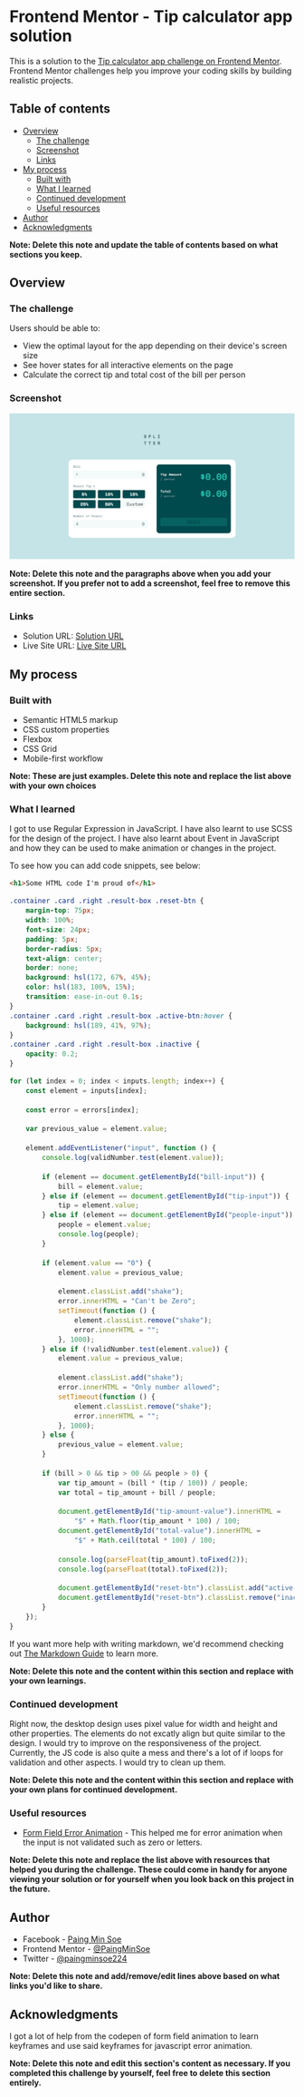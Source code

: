 # Frontend Mentor - Tip calculator app solution

This is a solution to the [Tip calculator app challenge on Frontend Mentor](https://www.frontendmentor.io/challenges/tip-calculator-app-ugJNGbJUX). Frontend Mentor challenges help you improve your coding skills by building realistic projects.

## Table of contents

-   [Overview](#overview)
    -   [The challenge](#the-challenge)
    -   [Screenshot](#screenshot)
    -   [Links](#links)
-   [My process](#my-process)
    -   [Built with](#built-with)
    -   [What I learned](#what-i-learned)
    -   [Continued development](#continued-development)
    -   [Useful resources](#useful-resources)
-   [Author](#author)
-   [Acknowledgments](#acknowledgments)

**Note: Delete this note and update the table of contents based on what sections you keep.**

## Overview

### The challenge

Users should be able to:

-   View the optimal layout for the app depending on their device's screen size
-   See hover states for all interactive elements on the page
-   Calculate the correct tip and total cost of the bill per person

### Screenshot

![Screenshot](./Screenshot.png)

<!-- Add a screenshot of your solution. The easiest way to do this is to use Firefox to view your project, right-click the page and select "Take a Screenshot". You can choose either a full-height screenshot or a cropped one based on how long the page is. If it's very long, it might be best to crop it.

Alternatively, you can use a tool like [FireShot](https://getfireshot.com/) to take the screenshot. FireShot has a free option, so you don't need to purchase it.

Then crop/optimize/edit your image however you like, add it to your project, and update the file path in the image above. -->

**Note: Delete this note and the paragraphs above when you add your screenshot. If you prefer not to add a screenshot, feel free to remove this entire section.**

### Links

-   Solution URL: [Solution URL](https://github.com/PaingMinSoe/tips-calculator-app)
-   Live Site URL: [Live Site URL](https://tips-calculator-app-two.vercel.app/)

## My process

### Built with

-   Semantic HTML5 markup
-   CSS custom properties
-   Flexbox
-   CSS Grid
-   Mobile-first workflow

**Note: These are just examples. Delete this note and replace the list above with your own choices**

### What I learned

I got to use Regular Expression in JavaScript. I have also learnt to use SCSS for the design of the project. I have also learnt about Event in JavaScript and how they can be used to make animation or changes in the project.

To see how you can add code snippets, see below:

```html
<h1>Some HTML code I'm proud of</h1>
```

```css
.container .card .right .result-box .reset-btn {
    margin-top: 75px;
    width: 100%;
    font-size: 24px;
    padding: 5px;
    border-radius: 5px;
    text-align: center;
    border: none;
    background: hsl(172, 67%, 45%);
    color: hsl(183, 100%, 15%);
    transition: ease-in-out 0.1s;
}
.container .card .right .result-box .active-btn:hover {
    background: hsl(189, 41%, 97%);
}
.container .card .right .result-box .inactive {
    opacity: 0.2;
}
```

```js
for (let index = 0; index < inputs.length; index++) {
    const element = inputs[index];

    const error = errors[index];

    var previous_value = element.value;

    element.addEventListener("input", function () {
        console.log(validNumber.test(element.value));

        if (element == document.getElementById("bill-input")) {
            bill = element.value;
        } else if (element == document.getElementById("tip-input")) {
            tip = element.value;
        } else if (element == document.getElementById("people-input")) {
            people = element.value;
            console.log(people);
        }

        if (element.value == "0") {
            element.value = previous_value;

            element.classList.add("shake");
            error.innerHTML = "Can't be Zero";
            setTimeout(function () {
                element.classList.remove("shake");
                error.innerHTML = "";
            }, 1000);
        } else if (!validNumber.test(element.value)) {
            element.value = previous_value;

            element.classList.add("shake");
            error.innerHTML = "Only number allowed";
            setTimeout(function () {
                element.classList.remove("shake");
                error.innerHTML = "";
            }, 1000);
        } else {
            previous_value = element.value;
        }

        if (bill > 0 && tip > 00 && people > 0) {
            var tip_amount = (bill * (tip / 100)) / people;
            var total = tip_amount + bill / people;

            document.getElementById("tip-amount-value").innerHTML =
                "$" + Math.floor(tip_amount * 100) / 100;
            document.getElementById("total-value").innerHTML =
                "$" + Math.ceil(total * 100) / 100;

            console.log(parseFloat(tip_amount).toFixed(2));
            console.log(parseFloat(total).toFixed(2));

            document.getElementById("reset-btn").classList.add("active-btn");
            document.getElementById("reset-btn").classList.remove("inactive");
        }
    });
}
```

If you want more help with writing markdown, we'd recommend checking out [The Markdown Guide](https://www.markdownguide.org/) to learn more.

**Note: Delete this note and the content within this section and replace with your own learnings.**

### Continued development

Right now, the desktop design uses pixel value for width and height and other properties. The elements do not excatly align but quite similar to the design. I would try to improve on the responsiveness of the project. Currently, the JS code is also quite a mess and there's a lot of if loops for validation and other aspects. I would try to clean up them.

**Note: Delete this note and the content within this section and replace with your own plans for continued development.**

### Useful resources

-   [Form Field Error Animation](https://codepen.io/biancadanforth/pen/BLYvqm) - This helped me for error animation when the input is not validated such as zero or letters.

**Note: Delete this note and replace the list above with resources that helped you during the challenge. These could come in handy for anyone viewing your solution or for yourself when you look back on this project in the future.**

## Author

-   Facebook - [Paing Min Soe](https://www.facebook.com/scrooge.ebenezer.121)
-   Frontend Mentor - [@PaingMinSoe](https://www.frontendmentor.io/profile/PaingMinSoe)
-   Twitter - [@paingminsoe224](https://twitter.com/paingminsoe224)

**Note: Delete this note and add/remove/edit lines above based on what links you'd like to share.**

## Acknowledgments

I got a lot of help from the codepen of form field animation to learn keyframes and use said keyframes for javascript error animation.

**Note: Delete this note and edit this section's content as necessary. If you completed this challenge by yourself, feel free to delete this section entirely.**
